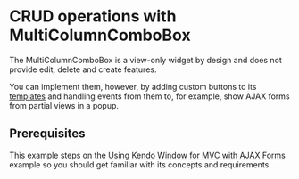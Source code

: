 # CRUD operations with MultiColumnComboBox

The MultiColumnComboBox is a view-only widget by design and does not provide edit, delete and create features.

You can implement them, however, by adding custom buttons to its [templates](https://docs.telerik.com/kendo-ui/controls/editors/multicolumncombobox/overview#templates) and handling events from them to, for example, show AJAX forms from partial views in a popup.

## Prerequisites

This example steps on the [Using Kendo Window for MVC with AJAX Forms](https://github.com/telerik/ui-for-aspnet-mvc-examples/tree/master/window/KendoWindow-Ajax-Form) example so you should get familiar with its concepts and requirements.

